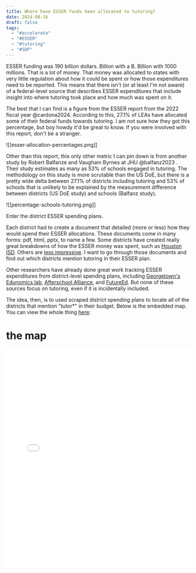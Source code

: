 ```yaml
---
title: Where have ESSER funds been allocated to tutoring?
date: 2024-08-16
draft: false
tags:
  - "#accelerate"
  - "#ESSER"
  - "#tutoring"
  - "#SDP"
---
```

ESSER funding was 190 billion dollars. Billion with a B. Billion with 1000 millions. That is a lot of money. That money was allocated to states with very little regulation about how it could be spent or how those expenditures need to be reported. This means that there isn't (or at least I'm not aware) of a federal-level source that describes ESSER expenditures that include insight into where tutoring took place and how much was spent on it.

The best that I can find is a figure from the ESSER report from the 2022 fiscal year @cardona2024. According to this, 27.1% of LEAs have allocated some of their federal funds towards tutoring. I am not sure how they got this percentage, but boy howdy it'd be great to know. If you were involved with this report, don't be a stranger.

![[esser-allocation-percentages.png]]

Other than this report, this only other metric I can pin down is from another study by Robert Balfanze and Vaugham Byrnes at JHU @balfanz2023 . Their study estimates as many as 53% of schools engaged in tutoring. The methodology on this study is more scrutable than the US DoE, but there is a pretty wide delta between 27.1% of districts including tutoring and 53% of schools that is unlikely to be explained by the measurement difference between districts (US DoE study) and schools (Balfanz study).

![[percentage-schools-tutoring.png]]

Enter the district ESSER spending plans. 

Each district had to create a document that detailed (more or less) how they would spend their ESSER allocations. These documents come in many forms: pdf, html, pptx, to name a few. Some districts have created really great breakdowns of how the ESSER money was spent, such as <a href="https://www.houstonisd.org/Page/195359" target="_blank">Houston ISD</a>. Others are <a href="https://www.lausd.org/cms/lib/CA01000043/Centricity/Domain/1057/3-%20Supt%20Report%20ESSER%203%20BOE%2023%2006%2006.pdf" target="blank">less impressive</a>.  I want to go through those documents and find out which districts mention tutoring in their ESSER plan.

Other researchers have already done great work tracking ESSER expenditures from district-level spending plans, including <a href="https://edunomicslab.org/esser-spending/" target="_blank">Georgetown's Edunomics lab</a>, <a href="https://afterschoolalliance.org/documents/Investments-in-Student-Recovery-2023.pdf" target="_blank">Afterschool Alliance</a>, and <a href="https://www.future-ed.org/progress-in-spending-federal-k-12-covid-aid-state-by-state/" target="_blank">FutureEd</a>. But none of these sources focus on tutoring, even if it is incidentally included.

The idea, then, is to used scraped district spending plans to locate all of the districts that mention "tutor*" in their budget. Below is the embedded map. You can view the whole thing <a href="https://log.jasongodfrey.info/html-files/burbio10.html">here</a>:
# the map

<iframe src="burbio10.html" width="100%" height="600px" frameborder="0"></iframe>

